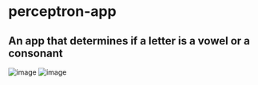# perceptron-app
## An app that determines if a letter is a vowel or a consonant
![image](https://user-images.githubusercontent.com/111717145/223730021-29ed094b-362a-4f2b-8b52-8211efe99b62.png)
![image](https://user-images.githubusercontent.com/111717145/223729969-c3d8539c-47cd-411e-88af-43f55b58bbb2.png)
